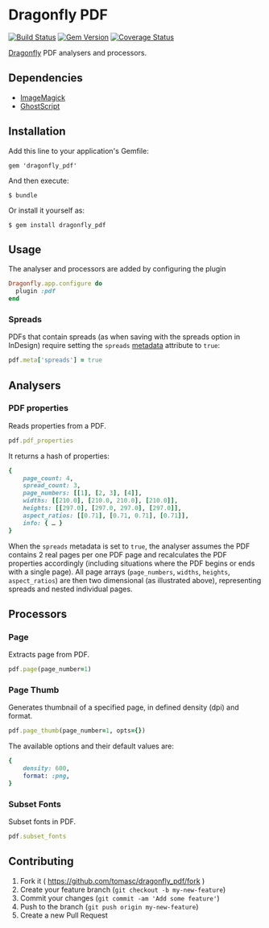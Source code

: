 # Dragonfly PDF

[![Build Status](https://travis-ci.org/tomasc/dragonfly_pdf.svg)](https://travis-ci.org/tomasc/dragonfly_pdf) [![Gem Version](https://badge.fury.io/rb/dragonfly_pdf.svg)](http://badge.fury.io/rb/dragonfly_pdf) [![Coverage Status](https://img.shields.io/coveralls/tomasc/dragonfly_pdf.svg)](https://coveralls.io/r/tomasc/dragonfly_pdf)

[Dragonfly](https://github.com/markevans/dragonfly) PDF analysers and processors.

## Dependencies

* [ImageMagick](http://www.imagemagick.org)
* [GhostScript](http://www.ghostscript.com)

## Installation

Add this line to your application's Gemfile:

    gem 'dragonfly_pdf'

And then execute:

    $ bundle

Or install it yourself as:

    $ gem install dragonfly_pdf

## Usage
The analyser and processors are added by configuring the plugin

```ruby
Dragonfly.app.configure do
  plugin :pdf
end
```

### Spreads

PDFs that contain spreads (as when saving with the spreads option in InDesign) require setting the `spreads` [metadata](http://markevans.github.io/dragonfly/models/#meta-data) attribute to `true`:

```ruby
pdf.meta['spreads'] = true
```

## Analysers

### PDF properties

Reads properties from a PDF.

```ruby
pdf.pdf_properties
```

It returns a hash of properties:

```ruby
{
    page_count: 4,
    spread_count: 3,
    page_numbers: [[1], [2, 3], [4]],
    widths: [[210.0], [210.0, 210.0], [210.0]],
    heights: [[297.0], [297.0, 297.0], [297.0]],
    aspect_ratios: [[0.71], [0.71, 0.71], [0.71]],
    info: { … }
}
```

When the `spreads` metadata is set to `true`, the analyser assumes the PDF contains 2 real pages per one PDF page and recalculates the PDF properties accordingly (including situations where the PDF begins or ends with a single page). All page arrays (`page_numbers`, `widths`, `heights`, `aspect_ratios`) are then two dimensional (as illustrated above), representing spreads and nested individual pages.

## Processors

### Page

Extracts page from PDF.

```ruby
pdf.page(page_number=1)
```

### Page Thumb

Generates thumbnail of a specified page, in defined density (dpi) and format.

```ruby
pdf.page_thumb(page_number=1, opts={})
```

The available options and their default values are:

```ruby
{
    density: 600,
    format: :png,
}
```

### Subset Fonts

Subset fonts in PDF.

```ruby
pdf.subset_fonts
```

## Contributing

1. Fork it ( https://github.com/tomasc/dragonfly_pdf/fork )
2. Create your feature branch (`git checkout -b my-new-feature`)
3. Commit your changes (`git commit -am 'Add some feature'`)
4. Push to the branch (`git push origin my-new-feature`)
5. Create a new Pull Request
